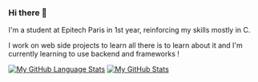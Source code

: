 ### Hi there 👋

I'm a student at Epitech Paris in 1st year, reinforcing my skills mostly in C.

I work on web side projects to learn all there is to learn about it and I'm currently learning to use backend and frameworks !



[![My GitHub Language Stats](https://github-readme-stats.vercel.app/api/top-langs/?username=multyp&langs_count=5&theme=tokyonight)]()
[![My GitHub Stats](https://github-readme-stats.vercel.app/api/?username=multyp&count_private=true&theme=tokyonight&showicons=true)]()

<!--
**Multyp/Multyp** is a ✨ _special_ ✨ repository because its `README.md` (this file) appears on your GitHub profile.

Here are some ideas to get you started:

- 🔭 I’m currently working on ...
- 🌱 I’m currently learning ...
- 👯 I’m looking to collaborate on ...
- 🤔 I’m looking for help with ...
- 💬 Ask me about ...
- 📫 How to reach me: ...
- 😄 Pronouns: ...
- ⚡ Fun fact: ...
-->
